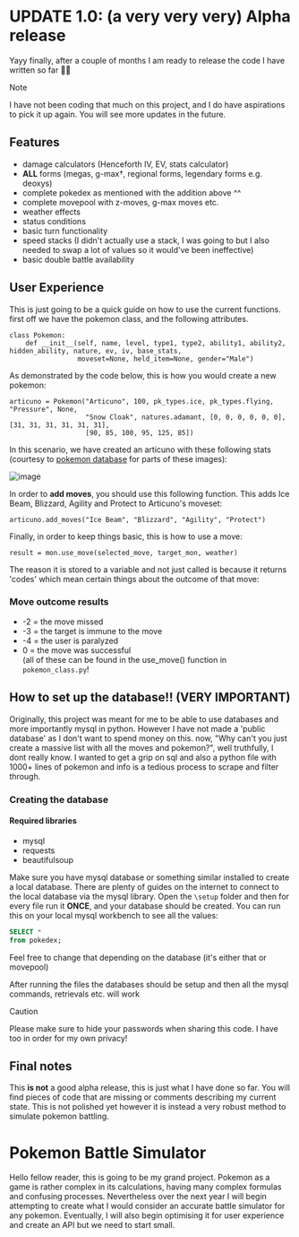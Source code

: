 # UPDATE 1.0: (a very very very) Alpha release
Yayy finally, after a couple of months I am ready to release the code I have written so far 🥳🥳

> [!NOTE]
> I have not been coding that much on this project, and I do have aspirations to pick it up again. You will see more updates in the future.

## Features
- damage calculators (Henceforth IV, EV, stats calculator)
- **ALL** forms (megas, g-max†, regional forms, legendary forms e.g. deoxys)
- complete pokedex as mentioned with the addition above ^^
- complete movepool with z-moves, g-max moves etc.
- weather effects
- status conditions
- basic turn functionality
- speed stacks (I didn't actually use a stack, I was going to but I also needed to swap a lot of values so it would've been ineffective)
- basic double battle availability

## User Experience
This is just going to be a quick guide on how to use the current functions.
first off we have the pokemon class, and the following attributes.
```python3 
class Pokemon:
    def __init__(self, name, level, type1, type2, ability1, ability2, hidden_ability, nature, ev, iv, base_stats,
                 moveset=None, held_item=None, gender="Male")
```
As demonstrated by the code below, this is how you would create a new pokemon:
```python3
articuno = Pokemon("Articuno", 100, pk_types.ice, pk_types.flying, "Pressure", None,
                   "Snow Cloak", natures.adamant, [0, 0, 0, 0, 0, 0], [31, 31, 31, 31, 31, 31],
                   [90, 85, 100, 95, 125, 85])
```
In this scenario, we have created an articuno with these following stats (courtesy to [pokemon database](https://pokemondb.net) for parts of these images):

![image](https://github.com/user-attachments/assets/35c2bdf3-1398-4aed-94d0-66d04bb1175c)

In order to **add moves**, you should use this following function. This adds Ice Beam, Blizzard, Agility and Protect to Articuno's moveset:
```python3
articuno.add_moves("Ice Beam", "Blizzard", "Agility", "Protect")
```

Finally, in order to keep things basic, this is how to use a move:
```python3
result = mon.use_move(selected_move, target_mon, weather)
```
The reason it is stored to a variable and not just called is because it returns 'codes' which mean certain things about the outcome of that move:
### Move outcome results
- -2 = the move missed
- -3 = the target is immune to the move
- -4 = the user is paralyzed
- 0 = the move was successful <br>
(all of these can be found in the use_move() function in `pokemon_class.py`!

## How to set up the database!! (VERY IMPORTANT)
Originally, this project was meant for me to be able to use databases and more importantly mysql in python. However I have not made a 'public database' as I don't want to spend money on this. now, "Why can't you just create a massive list with all the moves and pokemon?", well truthfully, I dont really know. I wanted to get a grip on sql and also a python file with 1000+ lines of pokemon and info is a tedious process to scrape and filter through.
### Creating the database
#### Required libraries
- mysql
- requests
- beautifulsoup

Make sure you have mysql database or something similar installed to create a local database. There are plenty of guides on the internet to connect to the local database via the mysql library. Open the `\setup` folder and then for every file run it **ONCE**, and your database should be created. You can run this on your local mysql workbench to see all the values:
```sql
SELECT *
from pokedex;
```
Feel free to change that depending on the database (it's either that or movepool)

After running the files the databases should be setup and then all the mysql commands, retrievals etc. will work

> [!CAUTION]
> Please make sure to hide your passwords when sharing this code. I have too in order for my own privacy!

## Final notes
This **is not** a good alpha release, this is just what I have done so far. You will find pieces of code that are missing or comments describing my current state. This is not polished yet however it is instead a very robust method to simulate pokemon battling.

# Pokemon Battle Simulator
Hello fellow reader, this is going to be my grand project. Pokemon as a game is rather complex in its calculations, having many complex formulas and confusing processes. Nevertheless over the next year I will begin attempting to create what I would consider an accurate battle simulator for any pokemon. Eventually, I will also begin optimising it for user experience and create an API but we need to start small.
